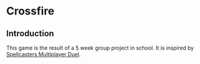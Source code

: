 # Crossfire
## Introduction
This game is the result of a 5 week group project in school. It is inspired by [Spellcasters Multiplayer Duel](#https://play.google.com/store/apps/details?id=com.Tk_Games.Spellcasters).
